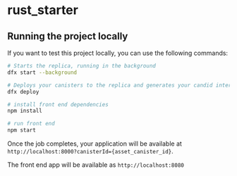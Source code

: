 # rust_starter
## Running the project locally

If you want to test this project locally, you can use the following commands:

```bash
# Starts the replica, running in the background
dfx start --background

# Deploys your canisters to the replica and generates your candid interface
dfx deploy

# install front end dependencies
npm install

# run front end 
npm start
```

Once the job completes, your application will be available at `http://localhost:8000?canisterId={asset_canister_id}`.

The front end app will be available as `http://localhost:8080`
